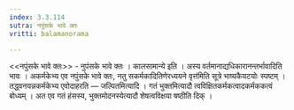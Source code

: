 ```yaml
---
index: 3.3.114
sutra: नपुंसके भावे क्तः
vritti: balamanorama

---
```

<<नपुंसके भावे क्तः>> - नुपंसके भावे क्तः । कालसामान्ये इति । अस्य वर्तमानाद्यधिकारानन्तर्भावादिति भावः । अकर्मकेभ्य एव नपुंसके भावे क्तः, नतु सकर्मकादितिणेरध्ययने वृत्त॑मिति सूत्रे भाष्यकैयटयोः स्पष्टम् । तद्ध्वनयन्नकर्मकेभ्य एवोदाहरति —  जल्पितमित्यादि । गतं भुक्तमित्यादौ त्वविक्षितकर्मकत्वादकर्मककत्वं बोध्यम् । अत एव गतं हंसस्य, भुक्तमोदनस्येत्यादौ शेषत्वविक्षया षष्ठीति दिक् । 